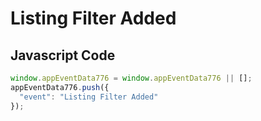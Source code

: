 # Listing Filter Added

### 

## Javascript Code
```js
window.appEventData776 = window.appEventData776 || [];
appEventData776.push({
  "event": "Listing Filter Added"
});
```




